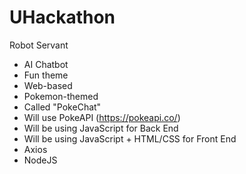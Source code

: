# UHackathon
Robot Servant

- AI Chatbot
- Fun theme
- Web-based
- Pokemon-themed
- Called "PokeChat"
- Will use PokeAPI (https://pokeapi.co/)
- Will be using JavaScript for Back End
- Will be using JavaScript + HTML/CSS for Front End
- Axios
- NodeJS
